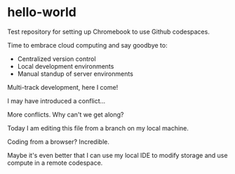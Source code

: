 # hello-world
Test repository for setting up Chromebook to use Github codespaces.

Time to embrace cloud computing and say goodbye to:
- Centralized version control
- Local development environments
- Manual standup of server environments

Multi-track development, here I come!

I may have introduced a conflict...

More conflicts. Why can't we get along?

Today I am editing this file from a branch on my local machine.

Coding from a browser? Incredible.

Maybe it's even better that I can use my local IDE to modify storage and use compute in a remote codespace.